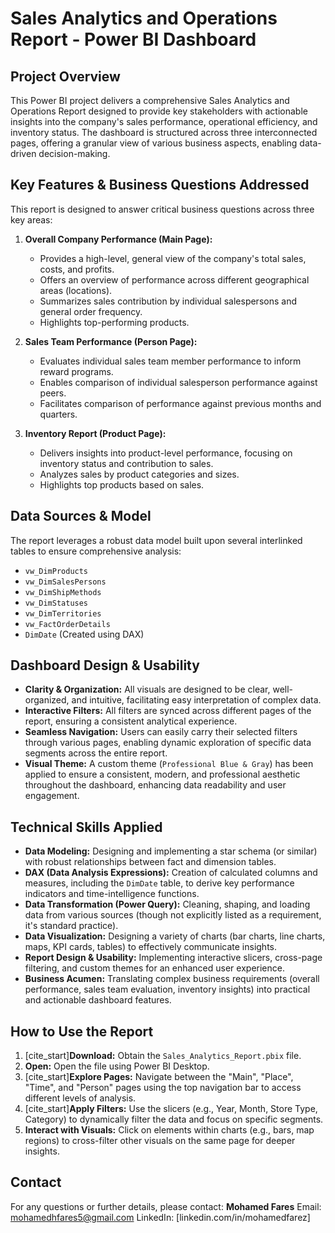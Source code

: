 # Sales Analytics and Operations Report - Power BI Dashboard

## Project Overview

This Power BI project delivers a comprehensive Sales Analytics and Operations Report designed to provide key stakeholders with actionable insights into the company's sales performance, operational efficiency, and inventory status. The dashboard is structured across three interconnected pages, offering a granular view of various business aspects, enabling data-driven decision-making.

## Key Features & Business Questions Addressed

This report is designed to answer critical business questions across three key areas:

1.  **Overall Company Performance (Main Page):**
    * Provides a high-level, general view of the company's total sales, costs, and profits.
    * Offers an overview of performance across different geographical areas (locations).
    * Summarizes sales contribution by individual salespersons and general order frequency.
    * Highlights top-performing products.

2.  **Sales Team Performance (Person Page):**
    * Evaluates individual sales team member performance to inform reward programs.
    * Enables comparison of individual salesperson performance against peers.
    * Facilitates comparison of performance against previous months and quarters.

3.  **Inventory Report (Product Page):**
    * Delivers insights into product-level performance, focusing on inventory status and contribution to sales.
    * Analyzes sales by product categories and sizes.
    * Highlights top products based on sales.

## Data Sources & Model

The report leverages a robust data model built upon several interlinked tables to ensure comprehensive analysis:

* `vw_DimProducts`
* `vw_DimSalesPersons`
* `vw_DimShipMethods`
* `vw_DimStatuses`
* `vw_DimTerritories`
* `vw_FactOrderDetails`
* `DimDate` (Created using DAX)

## Dashboard Design & Usability

* **Clarity & Organization:** All visuals are designed to be clear, well-organized, and intuitive, facilitating easy interpretation of complex data.
* **Interactive Filters:** All filters are synced across different pages of the report, ensuring a consistent analytical experience.
* **Seamless Navigation:** Users can easily carry their selected filters through various pages, enabling dynamic exploration of specific data segments across the entire report.
* **Visual Theme:** A custom theme (`Professional Blue & Gray`) has been applied to ensure a consistent, modern, and professional aesthetic throughout the dashboard, enhancing data readability and user engagement.

## Technical Skills Applied

* **Data Modeling:** Designing and implementing a star schema (or similar) with robust relationships between fact and dimension tables.
* **DAX (Data Analysis Expressions):** Creation of calculated columns and measures, including the `DimDate` table, to derive key performance indicators and time-intelligence functions.
* **Data Transformation (Power Query):** Cleaning, shaping, and loading data from various sources (though not explicitly listed as a requirement, it's standard practice).
* **Data Visualization:** Designing a variety of charts (bar charts, line charts, maps, KPI cards, tables) to effectively communicate insights.
* **Report Design & Usability:** Implementing interactive slicers, cross-page filtering, and custom themes for an enhanced user experience.
* **Business Acumen:** Translating complex business requirements (overall performance, sales team evaluation, inventory insights) into practical and actionable dashboard features.

## How to Use the Report

1.  [cite_start]**Download:** Obtain the `Sales_Analytics_Report.pbix` file. 
2.  **Open:** Open the file using Power BI Desktop.
3.  [cite_start]**Explore Pages:** Navigate between the "Main", "Place", "Time", and "Person" pages using the top navigation bar to access different levels of analysis. 
4.  [cite_start]**Apply Filters:** Use the slicers (e.g., Year, Month, Store Type, Category) to dynamically filter the data and focus on specific segments. 
5.  **Interact with Visuals:** Click on elements within charts (e.g., bars, map regions) to cross-filter other visuals on the same page for deeper insights.

## Contact

For any questions or further details, please contact:
**Mohamed Fares**
Email: mohamedhfares5@gmail.com
LinkedIn: [linkedin.com/in/mohamedfarez]
